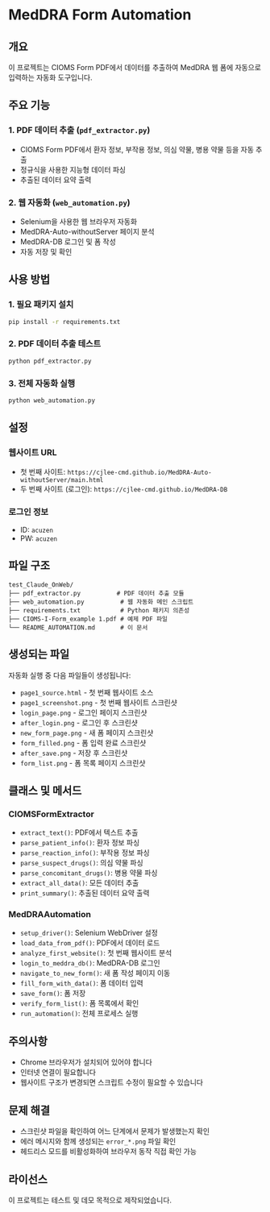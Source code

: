 # MedDRA Form Automation

## 개요
이 프로젝트는 CIOMS Form PDF에서 데이터를 추출하여 MedDRA 웹 폼에 자동으로 입력하는 자동화 도구입니다.

## 주요 기능

### 1. PDF 데이터 추출 (`pdf_extractor.py`)
- CIOMS Form PDF에서 환자 정보, 부작용 정보, 의심 약물, 병용 약물 등을 자동 추출
- 정규식을 사용한 지능형 데이터 파싱
- 추출된 데이터 요약 출력

### 2. 웹 자동화 (`web_automation.py`)
- Selenium을 사용한 웹 브라우저 자동화
- MedDRA-Auto-withoutServer 페이지 분석
- MedDRA-DB 로그인 및 폼 작성
- 자동 저장 및 확인

## 사용 방법

### 1. 필요 패키지 설치
```bash
pip install -r requirements.txt
```

### 2. PDF 데이터 추출 테스트
```bash
python pdf_extractor.py
```

### 3. 전체 자동화 실행
```bash
python web_automation.py
```

## 설정

### 웹사이트 URL
- 첫 번째 사이트: `https://cjlee-cmd.github.io/MedDRA-Auto-withoutServer/main.html`
- 두 번째 사이트 (로그인): `https://cjlee-cmd.github.io/MedDRA-DB`

### 로그인 정보
- ID: `acuzen`
- PW: `acuzen`

## 파일 구조
```
test_Claude_OnWeb/
├── pdf_extractor.py          # PDF 데이터 추출 모듈
├── web_automation.py          # 웹 자동화 메인 스크립트
├── requirements.txt           # Python 패키지 의존성
├── CIOMS-I-Form_example 1.pdf # 예제 PDF 파일
└── README_AUTOMATION.md       # 이 문서
```

## 생성되는 파일
자동화 실행 중 다음 파일들이 생성됩니다:
- `page1_source.html` - 첫 번째 웹사이트 소스
- `page1_screenshot.png` - 첫 번째 웹사이트 스크린샷
- `login_page.png` - 로그인 페이지 스크린샷
- `after_login.png` - 로그인 후 스크린샷
- `new_form_page.png` - 새 폼 페이지 스크린샷
- `form_filled.png` - 폼 입력 완료 스크린샷
- `after_save.png` - 저장 후 스크린샷
- `form_list.png` - 폼 목록 페이지 스크린샷

## 클래스 및 메서드

### CIOMSFormExtractor
- `extract_text()`: PDF에서 텍스트 추출
- `parse_patient_info()`: 환자 정보 파싱
- `parse_reaction_info()`: 부작용 정보 파싱
- `parse_suspect_drugs()`: 의심 약물 파싱
- `parse_concomitant_drugs()`: 병용 약물 파싱
- `extract_all_data()`: 모든 데이터 추출
- `print_summary()`: 추출된 데이터 요약 출력

### MedDRAAutomation
- `setup_driver()`: Selenium WebDriver 설정
- `load_data_from_pdf()`: PDF에서 데이터 로드
- `analyze_first_website()`: 첫 번째 웹사이트 분석
- `login_to_meddra_db()`: MedDRA-DB 로그인
- `navigate_to_new_form()`: 새 폼 작성 페이지 이동
- `fill_form_with_data()`: 폼 데이터 입력
- `save_form()`: 폼 저장
- `verify_form_list()`: 폼 목록에서 확인
- `run_automation()`: 전체 프로세스 실행

## 주의사항
- Chrome 브라우저가 설치되어 있어야 합니다
- 인터넷 연결이 필요합니다
- 웹사이트 구조가 변경되면 스크립트 수정이 필요할 수 있습니다

## 문제 해결
- 스크린샷 파일을 확인하여 어느 단계에서 문제가 발생했는지 확인
- 에러 메시지와 함께 생성되는 `error_*.png` 파일 확인
- 헤드리스 모드를 비활성화하여 브라우저 동작 직접 확인 가능

## 라이선스
이 프로젝트는 테스트 및 데모 목적으로 제작되었습니다.
